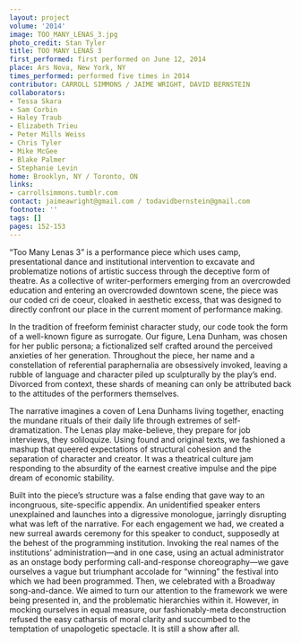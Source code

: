 ```yaml
---
layout: project
volume: '2014'
image: TOO_MANY_LENAS_3.jpg
photo_credit: Stan Tyler
title: TOO MANY LENAS 3
first_performed: first performed on June 12, 2014
place: Ars Nova, New York, NY
times_performed: performed five times in 2014
contributor: CARROLL SIMMONS / JAIME WRIGHT, DAVID BERNSTEIN
collaborators:
- Tessa Skara
- Sam Corbin
- Haley Traub
- Elizabeth Trieu
- Peter Mills Weiss
- Chris Tyler
- Mike McGee
- Blake Palmer
- Stephanie Levin
home: Brooklyn, NY / Toronto, ON
links:
- carrollsimmons.tumblr.com
contact: jaimeawright@gmail.com / todavidbernstein@gmail.com
footnote: ''
tags: []
pages: 152-153
---
```


“Too Many Lenas 3” is a performance piece which uses camp, presentational dance and institutional intervention to excavate and problematize notions of artistic success through the deceptive form of theatre. As a collective of writer-performers emerging from an overcrowded education and entering an overcrowded downtown scene, the piece was our coded cri de coeur, cloaked in aesthetic excess, that was designed to directly confront our place in the current moment of performance making.

In the tradition of freeform feminist character study, our code took the form of a well-known figure as surrogate. Our figure, Lena Dunham, was chosen for her public persona; a fictionalized self crafted around the perceived anxieties of her generation. Throughout the piece, her name and a constellation of referential paraphernalia are obsessively invoked, leaving a rubble of language and character piled up sculpturally by the play’s end. Divorced from context, these shards of meaning can only be attributed back to the attitudes of the performers themselves.

The narrative imagines a coven of Lena Dunhams living together, enacting the mundane rituals of their daily life through extremes of self-dramatization. The Lenas play make-believe, they prepare for job interviews, they soliloquize. Using found and original texts, we fashioned a mashup that queered expectations of structural cohesion and the separation of character and creator. It was a theatrical culture jam responding to the absurdity of the earnest creative impulse and the pipe dream of economic stability.

Built into the piece’s structure was a false ending that gave way to an incongruous, site-specific appendix. An unidentified speaker enters unexplained and launches into a digressive monologue, jarringly disrupting what was left of the narrative. For each engagement we had, we created a new surreal awards ceremony for this speaker to conduct, supposedly at the behest of the programming institution. Invoking the real names of the institutions’ administration­—and in one case, using an actual administrator as an onstage body performing call-and-response choreography—we gave ourselves a vague but triumphant accolade for “winning” the festival into which we had been programmed. Then, we celebrated with a Broadway song-and-dance. We aimed to turn our attention to the framework we were being presented in, and the problematic hierarchies within it. However, in mocking ourselves in equal measure, our fashionably-meta deconstruction refused the easy catharsis of moral clarity and succumbed to the temptation of unapologetic spectacle. It is still a show after all.
